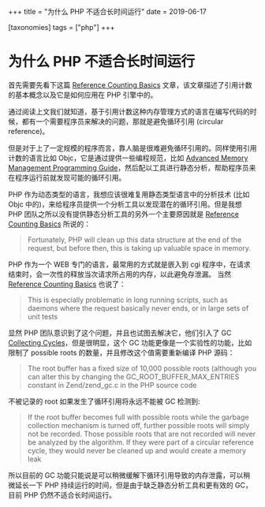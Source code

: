 +++
title = "为什么 PHP 不适合长时间运行"
date = 2019-06-17

[taxonomies]
tags = ["php"]
+++
# 为什么 PHP 不适合长时间运行

首先需要先看下这篇 [Reference Counting Basics][link1] 文章，该文章描述了引用计数的基本概念以及它是如何应用在 PHP 引擎中的。

通过阅读上文我们就知道，基于引用计数这种内存管理方式的语言在编写代码的时候，都有一个需要程序员来解决的问题，那就是避免循环引用 (circular reference)。

但是对于上了一定规模的程序而言，靠人脑是很难避免循环引用的。同样使用引用计数的语言比如 Objc，它是通过提供一些编程规范，比如 [Advanced Memory Management Programming Guide][link2]，然后配以工具进行静态分析，帮助程序员来在程序运行前就发现可能的循环引用。

PHP 作为动态类型的语言，我想应该很难复用静态类型语言中的分析技术 (比如 Objc 中的)，来给程序员提供一个分析工具以发现潜在的循环引用。但是我想 PHP 团队之所以没有提供静态分析工具的另外一个主要原因就是 [Reference Counting Basics][link1] 所说的：

> Fortunately, PHP will clean up this data structure at the end of the request, but before then, this is taking up valuable space in memory.

PHP 作为一个 WEB 专门的语言，最常用的方式就是嵌入到 cgi 程序中，在请求结束时，会一次性的释放当次请求所占用的内存，以此避免存泄漏。
当然 [Reference Counting Basics][link1] 也说了：

> This is especially problematic in long running scripts, such as daemons where the request basically never ends, or in large sets of unit tests

显然 PHP 团队意识到了这个问题，并且也试图去解决它，他们引入了 GC [Collecting Cycles][link3]，但是很明显，这个 GC 功能更像是一个实验性的功能，比如限制了 possible roots 的数量，并且修改这个值需要重新编译 PHP 源码：

> The root buffer has a fixed size of 10,000 possible roots (although you can alter this by changing the GC_ROOT_BUFFER_MAX_ENTRIES constant in Zend/zend_gc.c in the PHP source code

不被记录的 root 如果发生了循环引用将永远不能被 GC 检测到:

> If the root buffer becomes full with possible roots while the garbage collection mechanism is turned off, further possible roots will simply not be recorded. Those possible roots that are not recorded will never be analyzed by the algorithm. If they were part of a circular reference cycle, they would never be cleaned up and would create a memory leak

所以目前的 GC 功能只能说是可以稍微缓解下循环引用导致的内存泄露，可以稍微延长一下 PHP 持续运行的时间，但是由于缺乏静态分析工具和更有效的 GC，目前 PHP 仍然不适合长时间运行。

[link1]: http://php.net/manual/en/features.gc.refcounting-basics.php
[link2]: https://developer.apple.com/library/content/documentation/Cocoa/Conceptual/MemoryMgmt/Articles/mmPractical.html
[link3]: http://php.net/manual/en/features.gc.collecting-cycles.php
